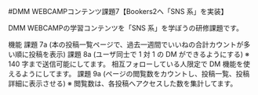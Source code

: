 #DMM WEBCAMPコンテンツ課題7【Bookers2へ「SNS 系」を実装】

DMM WEBCAMPの学習コンテンツを「SNS 系」を学ぼうの研修課題です。

機能
課題 7a	(本の投稿一覧ページで、過去一週間でいいねの合計カウントが多い順に投稿を表示)
課題 8a	(ユーザ同士で 1 対 1 の DM ができるようにする)
※ 140 字まで送信可能にしてます。
相互フォローしている人限定で DM 機能を使えるようにしてます。
課題 9a	(ページの閲覧数をカウントし、投稿一覧、投稿詳細に表示させる)
※ 閲覧数は、各投稿へアクセスした数を集計してます。